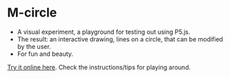 # M-circle

- A visual experiment, a playground for testing out using P5.js. 
- The result: an interactive drawing, lines on a circle, that can be modified by the user. 
- For fun and beauty. 

[Try it online here](https://sambody.github.io/p5js-circle/). Check the instructions/tips for playing around.